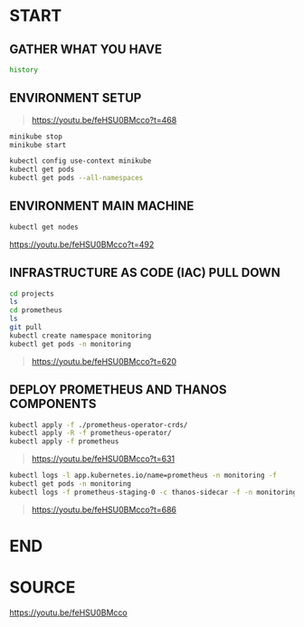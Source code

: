 # START

## GATHER WHAT YOU HAVE
```bash
history
```

## ENVIRONMENT SETUP
> https://youtu.be/feHSU0BMcco?t=468
```bash
minikube stop
minikube start

kubectl config use-context minikube
kubectl get pods
kubectl get pods --all-namespaces
```
## ENVIRONMENT MAIN MACHINE
```bash
kubectl get nodes
```

https://youtu.be/feHSU0BMcco?t=492

## INFRASTRUCTURE AS CODE (IAC) PULL DOWN
```bash
cd projects
ls
cd prometheus
ls
git pull
kubectl create namespace monitoring
kubectl get pods -n monitoring
```
> https://youtu.be/feHSU0BMcco?t=620
## DEPLOY PROMETHEUS AND THANOS COMPONENTS

```bash
kubectl apply -f ./prometheus-operator-crds/
kubectl apply -R -f prometheus-operator/
kubectl apply -f prometheus
```
> https://youtu.be/feHSU0BMcco?t=631

```bash
kubectl logs -l app.kubernetes.io/name=prometheus -n monitoring -f
kubectl get pods -n monitoring
kubectl logs -f prometheus-staging-0 -c thanos-sidecar -f -n monitoring
```

> https://youtu.be/feHSU0BMcco?t=686
# END

# SOURCE
https://youtu.be/feHSU0BMcco
